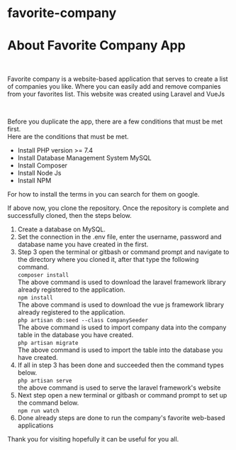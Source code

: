 # favorite-company
<h1>About Favorite Company App</h1>
<br/>
<p>Favorite company is a website-based application that serves to create a list of companies you like. Where you can easily add and remove companies from your favorites list.
This website was created using Laravel and VueJs
</p>
<br/>
<p>Before you duplicate the app, there are a few conditions that must be met first. <br/>Here are the conditions that must be met.</p>
<ul>
  <li>Install PHP version >= 7.4</li>
  <li>Install Database Management System MySQL</li>
  <li>Install Composer</li>
  <li>Install Node Js</li>
  <li>Install NPM</li>
</ul>
<p>For how to install the terms in you can search for them on google.</p>
<p>If above now, you clone the repository. Once the repository is complete and successfully cloned, then the steps below.</p>
<ol>
  <li>Create a database on MySQL.</li>
  <li>Set the connection in the .env file, enter the username, password and database name you have created in the first. </li>
  <li>
    Step 3 open the terminal or gitbash or command prompt and navigate to the directory where you cloned it, after that type the following command.
    <br/>
    <code>composer install</code>
    <br/>
    The above command is used to download the laravel framework library already registered to the application.
    <br/>
    <code>npm install</code>
    <br/>
    The above command is used to download the vue js framework library already registered to the application.
    <br/>
    <code>php artisan db:seed --class CompanySeeder</code>
    <br/>
    The above command is used to import company data into the company table in the database you have created.
    <br/>
    <code>php artisan migrate</code>
    <br/>
    The above command is used to import the table into the database you have created.
  </li>
  <li>
    If all in step 3 has been done and succeeded then the command types below.
    <br/>
    <code>php artisan serve</code>
    <br/>
    the above command is used to serve the laravel framework's website
  </li>
  <li>Next step open a new terminal or gitbash or command prompt to set up the command below.
    <br/>
    <code>npm run watch</code>
  </li>
  <li>Done already steps are done to run the company's favorite web-based applications</li>
</ol>
<p>Thank you for visiting hopefully it can be useful for you all.</p>
